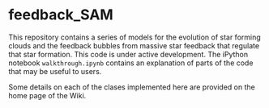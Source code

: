 # feedback_SAM
This repository contains a series of models for the evolution of star forming clouds and
the feedback bubbles from massive star feedback that regulate that star formation. This
code is under active development. The iPython notebook `walkthrough.ipynb` contains an
explanation of parts of the code that may be useful to users.

Some details on each of the clases implemented here are provided on the home page of the
Wiki.